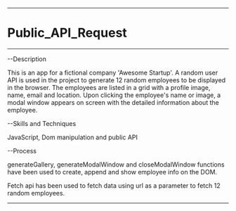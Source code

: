 ****************************
# Public_API_Request
****************************


--Description

This is an app for a fictional company 'Awesome Startup'. A random user API is used in the project to
generate 12 random employees to be displayed in the browser. The employees are listed in a grid with
a profile image, name, email and location. Upon clicking the employee's name or image, a modal window
appears on screen with the detailed information about the employee.


--Skills and Techniques

JavaScript, Dom manipulation and public API

--Process

generateGallery, generateModalWindow and closeModalWindow functions have been used to create, append and
show employee info on the DOM.

Fetch api has been used to fetch data using url as a parameter to fetch 12 random employees.


***********************************************************************
